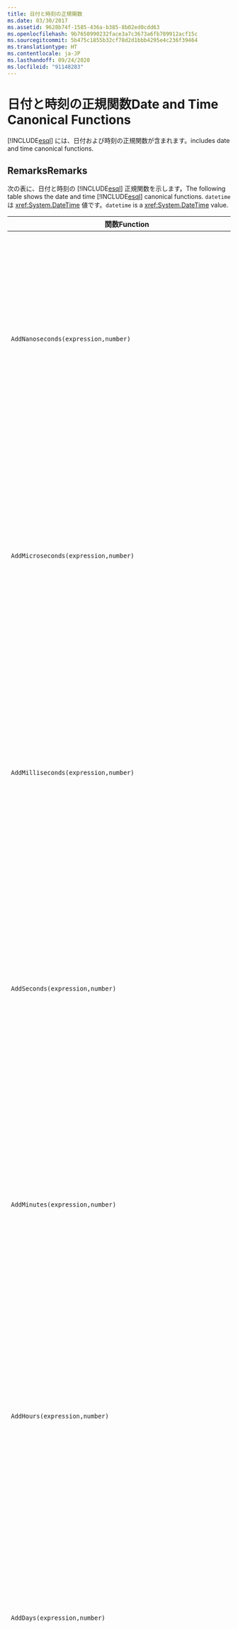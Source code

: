 ```yaml
---
title: 日付と時刻の正規関数
ms.date: 03/30/2017
ms.assetid: 9628b74f-1585-436a-b385-8b02ed0cdd63
ms.openlocfilehash: 9b7650990232face3a7c3673a6fb789912acf15c
ms.sourcegitcommit: 5b475c1855b32cf78d2d1bbb4295e4c236f39464
ms.translationtype: HT
ms.contentlocale: ja-JP
ms.lasthandoff: 09/24/2020
ms.locfileid: "91148283"
---
```

# <a name="date-and-time-canonical-functions"></a><span data-ttu-id="73cc9-102">日付と時刻の正規関数</span><span class="sxs-lookup"><span data-stu-id="73cc9-102">Date and Time Canonical Functions</span></span>

[!INCLUDE[esql](../../../../../../includes/esql-md.md)] <span data-ttu-id="73cc9-103">には、日付および時刻の正規関数が含まれます。</span><span class="sxs-lookup"><span data-stu-id="73cc9-103">includes date and time canonical functions.</span></span>  
  
## <a name="remarks"></a><span data-ttu-id="73cc9-104">Remarks</span><span class="sxs-lookup"><span data-stu-id="73cc9-104">Remarks</span></span>  

 <span data-ttu-id="73cc9-105">次の表に、日付と時刻の [!INCLUDE[esql](../../../../../../includes/esql-md.md)] 正規関数を示します。</span><span class="sxs-lookup"><span data-stu-id="73cc9-105">The following table shows the date and time [!INCLUDE[esql](../../../../../../includes/esql-md.md)] canonical functions.</span></span> <span data-ttu-id="73cc9-106">`datetime` は <xref:System.DateTime> 値です。</span><span class="sxs-lookup"><span data-stu-id="73cc9-106">`datetime` is a <xref:System.DateTime> value.</span></span>  
  
|<span data-ttu-id="73cc9-107">関数</span><span class="sxs-lookup"><span data-stu-id="73cc9-107">Function</span></span>|<span data-ttu-id="73cc9-108">説明</span><span class="sxs-lookup"><span data-stu-id="73cc9-108">Description</span></span>|  
|--------------|-----------------|  
|`AddNanoseconds(expression,number)`|<span data-ttu-id="73cc9-109">指定されたナノ秒数を表す `number` を `expression` に追加します。</span><span class="sxs-lookup"><span data-stu-id="73cc9-109">Adds the specified `number` of nanoseconds to the `expression`.</span></span><br /><br /> <span data-ttu-id="73cc9-110">**引数**</span><span class="sxs-lookup"><span data-stu-id="73cc9-110">**Arguments**</span></span><br /><br /> <span data-ttu-id="73cc9-111">`expression`、`DateTime`、`DateTimeOffset`、または `Time`。</span><span class="sxs-lookup"><span data-stu-id="73cc9-111">`expression`: `DateTime`, `DateTimeOffset`, or `Time`.</span></span><br /><br /> <span data-ttu-id="73cc9-112">`number`: `Int32`。</span><span class="sxs-lookup"><span data-stu-id="73cc9-112">`number`: `Int32`.</span></span><br /><br /> <span data-ttu-id="73cc9-113">**戻り値**</span><span class="sxs-lookup"><span data-stu-id="73cc9-113">**Return Value**</span></span><br /><br /> <span data-ttu-id="73cc9-114">`expression` の型。</span><span class="sxs-lookup"><span data-stu-id="73cc9-114">The type of `expression`.</span></span>|  
|`AddMicroseconds(expression,number)`|<span data-ttu-id="73cc9-115">指定されたマイクロ秒数を表す `number` を `expression` に追加します。</span><span class="sxs-lookup"><span data-stu-id="73cc9-115">Adds the specified `number` of microseconds to the `expression`.</span></span><br /><br /> <span data-ttu-id="73cc9-116">**引数**</span><span class="sxs-lookup"><span data-stu-id="73cc9-116">**Arguments**</span></span><br /><br /> <span data-ttu-id="73cc9-117">`expression`、`DateTime`、`DateTimeOffset`、または `Time`。</span><span class="sxs-lookup"><span data-stu-id="73cc9-117">`expression`: `DateTime`, `DateTimeOffset`, or `Time`.</span></span><br /><br /> <span data-ttu-id="73cc9-118">`number`: `Int32`。</span><span class="sxs-lookup"><span data-stu-id="73cc9-118">`number`: `Int32`.</span></span><br /><br /> <span data-ttu-id="73cc9-119">**戻り値**</span><span class="sxs-lookup"><span data-stu-id="73cc9-119">**Return Value**</span></span><br /><br /> <span data-ttu-id="73cc9-120">`expression` の型。</span><span class="sxs-lookup"><span data-stu-id="73cc9-120">The type of `expression`.</span></span>|  
|`AddMilliseconds(expression,number)`|<span data-ttu-id="73cc9-121">指定されたミリ秒数を表す `number` を `expression` に追加します。</span><span class="sxs-lookup"><span data-stu-id="73cc9-121">Adds the specified `number` of milliseconds to the `expression`.</span></span><br /><br /> <span data-ttu-id="73cc9-122">**引数**</span><span class="sxs-lookup"><span data-stu-id="73cc9-122">**Arguments**</span></span><br /><br /> <span data-ttu-id="73cc9-123">`expression`、`DateTime`、`DateTimeOffset`、または `Time`。</span><span class="sxs-lookup"><span data-stu-id="73cc9-123">`expression`: `DateTime`, `DateTimeOffset`, or `Time`.</span></span><br /><br /> <span data-ttu-id="73cc9-124">`number`: `Int32`。</span><span class="sxs-lookup"><span data-stu-id="73cc9-124">`number`: `Int32`.</span></span><br /><br /> <span data-ttu-id="73cc9-125">**戻り値**</span><span class="sxs-lookup"><span data-stu-id="73cc9-125">**Return Value**</span></span><br /><br /> <span data-ttu-id="73cc9-126">`expression` の型。</span><span class="sxs-lookup"><span data-stu-id="73cc9-126">The type of `expression`.</span></span>|  
|`AddSeconds(expression,number)`|<span data-ttu-id="73cc9-127">指定された秒数を表す `number` を `expression` に追加します。</span><span class="sxs-lookup"><span data-stu-id="73cc9-127">Adds the specified `number` of seconds to the `expression`.</span></span><br /><br /> <span data-ttu-id="73cc9-128">**引数**</span><span class="sxs-lookup"><span data-stu-id="73cc9-128">**Arguments**</span></span><br /><br /> <span data-ttu-id="73cc9-129">`expression`、`DateTime`、`DateTimeOffset`、または `Time`。</span><span class="sxs-lookup"><span data-stu-id="73cc9-129">`expression`: `DateTime`, `DateTimeOffset`, or `Time`.</span></span><br /><br /> <span data-ttu-id="73cc9-130">`number`: `Int32`。</span><span class="sxs-lookup"><span data-stu-id="73cc9-130">`number`: `Int32`.</span></span><br /><br /> <span data-ttu-id="73cc9-131">**戻り値**</span><span class="sxs-lookup"><span data-stu-id="73cc9-131">**Return Value**</span></span><br /><br /> <span data-ttu-id="73cc9-132">`expression` の型。</span><span class="sxs-lookup"><span data-stu-id="73cc9-132">The type of `expression`.</span></span>|  
|`AddMinutes(expression,number)`|<span data-ttu-id="73cc9-133">指定された分数を表す `number` を `expression` に追加します。</span><span class="sxs-lookup"><span data-stu-id="73cc9-133">Adds the specified `number` of minutes to the `expression`.</span></span><br /><br /> <span data-ttu-id="73cc9-134">**引数**</span><span class="sxs-lookup"><span data-stu-id="73cc9-134">**Arguments**</span></span><br /><br /> <span data-ttu-id="73cc9-135">`expression`、`DateTime`、`DateTimeOffset`、または `Time`。</span><span class="sxs-lookup"><span data-stu-id="73cc9-135">`expression`: `DateTime`, `DateTimeOffset`, or `Time`.</span></span><br /><br /> <span data-ttu-id="73cc9-136">`number`: `Int32`。</span><span class="sxs-lookup"><span data-stu-id="73cc9-136">`number`: `Int32`.</span></span><br /><br /> <span data-ttu-id="73cc9-137">**戻り値**</span><span class="sxs-lookup"><span data-stu-id="73cc9-137">**Return Value**</span></span><br /><br /> <span data-ttu-id="73cc9-138">`expression` の型。</span><span class="sxs-lookup"><span data-stu-id="73cc9-138">The type of `expression`.</span></span>|  
|`AddHours(expression,number)`|<span data-ttu-id="73cc9-139">指定された時間数を表す `number` を `expression` に追加します。</span><span class="sxs-lookup"><span data-stu-id="73cc9-139">Adds the specified `number` of hours to the `expression`.</span></span><br /><br /> <span data-ttu-id="73cc9-140">**引数**</span><span class="sxs-lookup"><span data-stu-id="73cc9-140">**Arguments**</span></span><br /><br /> <span data-ttu-id="73cc9-141">`expression`、`DateTime`、`DateTimeOffset`、または `Time`。</span><span class="sxs-lookup"><span data-stu-id="73cc9-141">`expression`: `DateTime`, `DateTimeOffset`, or `Time`.</span></span><br /><br /> <span data-ttu-id="73cc9-142">`number`: `Int32`。</span><span class="sxs-lookup"><span data-stu-id="73cc9-142">`number`: `Int32`.</span></span><br /><br /> <span data-ttu-id="73cc9-143">**戻り値**</span><span class="sxs-lookup"><span data-stu-id="73cc9-143">**Return Value**</span></span><br /><br /> <span data-ttu-id="73cc9-144">`expression` の型。</span><span class="sxs-lookup"><span data-stu-id="73cc9-144">The type of `expression`.</span></span>|  
|`AddDays(expression,number)`|<span data-ttu-id="73cc9-145">指定された日数を表す `number` を `expression` に追加します。</span><span class="sxs-lookup"><span data-stu-id="73cc9-145">Adds the specified `number` of days to the `expression`.</span></span><br /><br /> <span data-ttu-id="73cc9-146">**引数**</span><span class="sxs-lookup"><span data-stu-id="73cc9-146">**Arguments**</span></span><br /><br /> <span data-ttu-id="73cc9-147">`expression`: `DateTime` または `DateTimeOffset`。</span><span class="sxs-lookup"><span data-stu-id="73cc9-147">`expression`: `DateTime` or `DateTimeOffset`.</span></span><br /><br /> <span data-ttu-id="73cc9-148">`number`: `Int32`。</span><span class="sxs-lookup"><span data-stu-id="73cc9-148">`number`: `Int32`.</span></span><br /><br /> <span data-ttu-id="73cc9-149">**戻り値**</span><span class="sxs-lookup"><span data-stu-id="73cc9-149">**Return Value**</span></span><br /><br /> <span data-ttu-id="73cc9-150">`expression` の型。</span><span class="sxs-lookup"><span data-stu-id="73cc9-150">The type of `expression`.</span></span>|  
|`AddMonths(expression,number)`|<span data-ttu-id="73cc9-151">指定された月数を表す `number` を `expression` に追加します。</span><span class="sxs-lookup"><span data-stu-id="73cc9-151">Adds the specified `number` of months to the `expression`.</span></span><br /><br /> <span data-ttu-id="73cc9-152">**引数**</span><span class="sxs-lookup"><span data-stu-id="73cc9-152">**Arguments**</span></span><br /><br /> <span data-ttu-id="73cc9-153">`expression`: `DateTime` または `DateTimeOffset`。</span><span class="sxs-lookup"><span data-stu-id="73cc9-153">`expression`: `DateTime` or `DateTimeOffset`.</span></span><br /><br /> <span data-ttu-id="73cc9-154">`number`: `Int32`。</span><span class="sxs-lookup"><span data-stu-id="73cc9-154">`number`: `Int32`.</span></span><br /><br /> <span data-ttu-id="73cc9-155">**戻り値**</span><span class="sxs-lookup"><span data-stu-id="73cc9-155">**Return Value**</span></span><br /><br /> <span data-ttu-id="73cc9-156">`expression` の型。</span><span class="sxs-lookup"><span data-stu-id="73cc9-156">The type of `expression`.</span></span>|  
|`AddYears(expression,number)`|<span data-ttu-id="73cc9-157">指定された年数を表す `number` を `expression` に追加します。</span><span class="sxs-lookup"><span data-stu-id="73cc9-157">Adds the specified `number` of years to the `expression`.</span></span><br /><br /> <span data-ttu-id="73cc9-158">**引数**</span><span class="sxs-lookup"><span data-stu-id="73cc9-158">**Arguments**</span></span><br /><br /> <span data-ttu-id="73cc9-159">`expression`: `DateTime` または `DateTimeOffset`。</span><span class="sxs-lookup"><span data-stu-id="73cc9-159">`expression`: `DateTime` or `DateTimeOffset`.</span></span><br /><br /> <span data-ttu-id="73cc9-160">`number`: `Int32`。</span><span class="sxs-lookup"><span data-stu-id="73cc9-160">`number`: `Int32`.</span></span><br /><br /> <span data-ttu-id="73cc9-161">**戻り値**</span><span class="sxs-lookup"><span data-stu-id="73cc9-161">**Return Value**</span></span><br /><br /> <span data-ttu-id="73cc9-162">`expression` の型。</span><span class="sxs-lookup"><span data-stu-id="73cc9-162">The type of `expression`.</span></span>|  
|`CreateDateTime(year,month,day,hour,minute,second)`|<span data-ttu-id="73cc9-163">サーバーのタイム ゾーンでのサーバーの現在の日時として新しい `DateTime` 値を返します。</span><span class="sxs-lookup"><span data-stu-id="73cc9-163">Returns a new `DateTime` value as the current date and time of the server in the server's time zone.</span></span><br /><br /> <span data-ttu-id="73cc9-164">**引数**</span><span class="sxs-lookup"><span data-stu-id="73cc9-164">**Arguments**</span></span><br /><br /> <span data-ttu-id="73cc9-165">`year`、`month`、`day`、`hour`、`minute`: `Int16` および `Int32`。</span><span class="sxs-lookup"><span data-stu-id="73cc9-165">`year`, `month`, `day`, `hour`, `minute`: `Int16` and `Int32`.</span></span><br /><br /> <span data-ttu-id="73cc9-166">`second`: `Double`。</span><span class="sxs-lookup"><span data-stu-id="73cc9-166">`second`: `Double`.</span></span><br /><br /> <span data-ttu-id="73cc9-167">**戻り値**</span><span class="sxs-lookup"><span data-stu-id="73cc9-167">**Return Value**</span></span><br /><br /> <span data-ttu-id="73cc9-168">`DateTime`。</span><span class="sxs-lookup"><span data-stu-id="73cc9-168">A `DateTime`.</span></span>|  
|`CreateDateTimeOffset(year,month,day,hour,minute,second,tzoffset)`|<span data-ttu-id="73cc9-169">世界協定時刻 (UTC) を基準としたサーバーの現在の日時として新しい `DateTimeOffset` 値を返します。</span><span class="sxs-lookup"><span data-stu-id="73cc9-169">Returns a new `DateTimeOffset` value as the current date and time of the server relative to the Coordinated Universal Time (UTC).</span></span><br /><br /> <span data-ttu-id="73cc9-170">**引数**</span><span class="sxs-lookup"><span data-stu-id="73cc9-170">**Arguments**</span></span><br /><br /> <span data-ttu-id="73cc9-171">`year`、`month`、`day`、`hour`、`minute`、`tzoffset`: `Int32`。</span><span class="sxs-lookup"><span data-stu-id="73cc9-171">`year`, `month`, `day`, `hour`, `minute`, `tzoffset`: `Int32`.</span></span><br /><br /> <span data-ttu-id="73cc9-172">`second`: `Double`。</span><span class="sxs-lookup"><span data-stu-id="73cc9-172">`second`: `Double`.</span></span><br /><br /> <span data-ttu-id="73cc9-173">**戻り値**</span><span class="sxs-lookup"><span data-stu-id="73cc9-173">**Return Value**</span></span><br /><br /> <span data-ttu-id="73cc9-174">`DateTimeOffset`。</span><span class="sxs-lookup"><span data-stu-id="73cc9-174">A `DateTimeOffset`.</span></span>|  
|`CreateTime(hour,minute,second)`|<span data-ttu-id="73cc9-175">現在の時刻として新しい `Time` 値を返します。</span><span class="sxs-lookup"><span data-stu-id="73cc9-175">Returns a new `Time` value as the current time.</span></span><br /><br /> <span data-ttu-id="73cc9-176">**引数**</span><span class="sxs-lookup"><span data-stu-id="73cc9-176">**Arguments**</span></span><br /><br /> <span data-ttu-id="73cc9-177">`hour` および `minute`: `Int32`。</span><span class="sxs-lookup"><span data-stu-id="73cc9-177">`hour` and `minute`: `Int32`.</span></span><br /><br /> <span data-ttu-id="73cc9-178">`second`: `Double`。</span><span class="sxs-lookup"><span data-stu-id="73cc9-178">`second`: `Double`.</span></span><br /><br /> <span data-ttu-id="73cc9-179">**戻り値**</span><span class="sxs-lookup"><span data-stu-id="73cc9-179">**Return Value**</span></span><br /><br /> <span data-ttu-id="73cc9-180">`Time`。</span><span class="sxs-lookup"><span data-stu-id="73cc9-180">A `Time`.</span></span>|  
|`CurrentDateTime()`|<span data-ttu-id="73cc9-181">サーバーのタイム ゾーンでのサーバーの現在の日時として `DateTime` 値を返します。</span><span class="sxs-lookup"><span data-stu-id="73cc9-181">Returns a `DateTime` value as the current date and time of the server in the server's time zone.</span></span><br /><br /> <span data-ttu-id="73cc9-182">**戻り値**</span><span class="sxs-lookup"><span data-stu-id="73cc9-182">**Return Value**</span></span><br /><br /> <span data-ttu-id="73cc9-183">`DateTime`。</span><span class="sxs-lookup"><span data-stu-id="73cc9-183">A `DateTime`.</span></span>|  
|`CurrentDateTimeOffset()`|<span data-ttu-id="73cc9-184">現在の日付、時刻、およびオフセットを `DateTimeOffset` として返します。</span><span class="sxs-lookup"><span data-stu-id="73cc9-184">Returns the current date, time and offset as a `DateTimeOffset`.</span></span><br /><br /> <span data-ttu-id="73cc9-185">**戻り値**</span><span class="sxs-lookup"><span data-stu-id="73cc9-185">**Return Value**</span></span><br /><br /> <span data-ttu-id="73cc9-186">`DateTimeOffset`。</span><span class="sxs-lookup"><span data-stu-id="73cc9-186">A `DateTimeOffset`.</span></span>|  
|`CurrentUtcDateTime()`|<span data-ttu-id="73cc9-187">UTS タイム ゾーンでのサーバーの現在の日時として <xref:System.DateTime> 値を返します。</span><span class="sxs-lookup"><span data-stu-id="73cc9-187">Returns a <xref:System.DateTime> value as the current date and time of the server in the UTS time zone.</span></span><br /><br /> <span data-ttu-id="73cc9-188">**戻り値**</span><span class="sxs-lookup"><span data-stu-id="73cc9-188">**Return Value**</span></span><br /><br /> <span data-ttu-id="73cc9-189">`DateTime`。</span><span class="sxs-lookup"><span data-stu-id="73cc9-189">A `DateTime`.</span></span>|  
|`Day(expression)`|<span data-ttu-id="73cc9-190">1 ～ 31 の間の `expression` として `Int32` の日付の部分を返します。</span><span class="sxs-lookup"><span data-stu-id="73cc9-190">Returns the day portion of `expression` as an `Int32` between 1 and 31.</span></span><br /><br /> <span data-ttu-id="73cc9-191">**引数**</span><span class="sxs-lookup"><span data-stu-id="73cc9-191">**Arguments**</span></span><br /><br /> <span data-ttu-id="73cc9-192">`DateTime` および `DateTimeOffset`。</span><span class="sxs-lookup"><span data-stu-id="73cc9-192">A `DateTime` and `DateTimeOffset`.</span></span><br /><br /> <span data-ttu-id="73cc9-193">**戻り値**</span><span class="sxs-lookup"><span data-stu-id="73cc9-193">**Return Value**</span></span><br /><br /> <span data-ttu-id="73cc9-194">`Int32`。</span><span class="sxs-lookup"><span data-stu-id="73cc9-194">An `Int32`.</span></span><br /><br /> <span data-ttu-id="73cc9-195">**例**</span><span class="sxs-lookup"><span data-stu-id="73cc9-195">**Example**</span></span><br /><br /> `-- The following example returns 12.`<br /><br /> `Day(cast('03/12/1998' as DateTime))`|  
|`DayOfYear(expression)`|<span data-ttu-id="73cc9-196">`expression` の日付の部分を 1 ～ 366 の間の `Int32` として返します。366 はうるう年の最後の日に対して返されます。</span><span class="sxs-lookup"><span data-stu-id="73cc9-196">Returns the day portion of `expression` as an `Int32` between 1 and 366, where 366 is returned for the last day of a leap year.</span></span><br /><br /> <span data-ttu-id="73cc9-197">**引数**</span><span class="sxs-lookup"><span data-stu-id="73cc9-197">**Arguments**</span></span><br /><br /> <span data-ttu-id="73cc9-198">`DateTime` または `DateTimeOffset`。</span><span class="sxs-lookup"><span data-stu-id="73cc9-198">A `DateTime` or `DateTimeOffset`.</span></span><br /><br /> <span data-ttu-id="73cc9-199">**戻り値**</span><span class="sxs-lookup"><span data-stu-id="73cc9-199">**Return Value**</span></span><br /><br /> <span data-ttu-id="73cc9-200">`Int32`。</span><span class="sxs-lookup"><span data-stu-id="73cc9-200">An `Int32`.</span></span>|  
|`DiffNanoseconds(startExpression,endExpression)`|<span data-ttu-id="73cc9-201">`startExpression` と `endExpression` の差をナノ秒単位で返します。</span><span class="sxs-lookup"><span data-stu-id="73cc9-201">Returns the difference, in nanoseconds, between `startExpression` and `endExpression`.</span></span><br /><br /> <span data-ttu-id="73cc9-202">**引数**</span><span class="sxs-lookup"><span data-stu-id="73cc9-202">**Arguments**</span></span><br /><br /> <span data-ttu-id="73cc9-203">`startExpression`、`endExpression`: `DateTime`、`DateTimeOffset`、または `Time`。</span><span class="sxs-lookup"><span data-stu-id="73cc9-203">`startExpression`, `endExpression`: `DateTime`, `DateTimeOffset`, or `Time`.</span></span> <span data-ttu-id="73cc9-204">**注:** `startExpression` と `endExpression` は、同じ型である必要があります。</span><span class="sxs-lookup"><span data-stu-id="73cc9-204">**Note:**  `startExpression` and `endExpression` must be of the same type.</span></span> <br /><br /> <span data-ttu-id="73cc9-205">**戻り値**</span><span class="sxs-lookup"><span data-stu-id="73cc9-205">**Return Value**</span></span><br /><br /> <span data-ttu-id="73cc9-206">`Int32`。</span><span class="sxs-lookup"><span data-stu-id="73cc9-206">An `Int32`.</span></span>|  
|`DiffMilliseconds(startExpression,endExpression)`|<span data-ttu-id="73cc9-207">`startExpression` と `endExpression` の差をミリ秒単位で返します。</span><span class="sxs-lookup"><span data-stu-id="73cc9-207">Returns the difference, in milliseconds, between `startExpression` and `endExpression`.</span></span><br /><br /> <span data-ttu-id="73cc9-208">**引数**</span><span class="sxs-lookup"><span data-stu-id="73cc9-208">**Arguments**</span></span><br /><br /> <span data-ttu-id="73cc9-209">`startExpression`、`endExpression`: `DateTime`、`DateTimeOffset`、または `Time`。</span><span class="sxs-lookup"><span data-stu-id="73cc9-209">`startExpression`, `endExpression`: `DateTime`, `DateTimeOffset`, or `Time`.</span></span> <span data-ttu-id="73cc9-210">**注:** `startExpression` と `endExpression` は、同じ型である必要があります。</span><span class="sxs-lookup"><span data-stu-id="73cc9-210">**Note:**  `startExpression` and `endExpression` must be of the same type.</span></span> <br /><br /> <span data-ttu-id="73cc9-211">**戻り値**</span><span class="sxs-lookup"><span data-stu-id="73cc9-211">**Return Value**</span></span><br /><br /> <span data-ttu-id="73cc9-212">`Int32`。</span><span class="sxs-lookup"><span data-stu-id="73cc9-212">An `Int32`.</span></span>|  
|`DiffMicroseconds(startExpression,endExpression)`|<span data-ttu-id="73cc9-213">`startExpression` と `endExpression` の差をマイクロ秒単位で返します。</span><span class="sxs-lookup"><span data-stu-id="73cc9-213">Returns the difference, in microseconds, between `startExpression` and `endExpression`.</span></span><br /><br /> <span data-ttu-id="73cc9-214">**引数**</span><span class="sxs-lookup"><span data-stu-id="73cc9-214">**Arguments**</span></span><br /><br /> <span data-ttu-id="73cc9-215">`startExpression`、`endExpression`: `DateTime`、`DateTimeOffset`、または `Time`。</span><span class="sxs-lookup"><span data-stu-id="73cc9-215">`startExpression`, `endExpression`: `DateTime`, `DateTimeOffset`, or `Time`.</span></span> <span data-ttu-id="73cc9-216">**注:** `startExpression` と `endExpression` は、同じ型である必要があります。</span><span class="sxs-lookup"><span data-stu-id="73cc9-216">**Note:**  `startExpression` and `endExpression` must be of the same type.</span></span> <br /><br /> <span data-ttu-id="73cc9-217">**戻り値**</span><span class="sxs-lookup"><span data-stu-id="73cc9-217">**Return Value**</span></span><br /><br /> <span data-ttu-id="73cc9-218">`Int32`。</span><span class="sxs-lookup"><span data-stu-id="73cc9-218">An `Int32`.</span></span>|  
|`DiffSeconds(startExpression,endExpression)`|<span data-ttu-id="73cc9-219">`startExpression` と `endExpression` の差を秒単位で返します。</span><span class="sxs-lookup"><span data-stu-id="73cc9-219">Returns the difference, in seconds, between `startExpression` and `endExpression`.</span></span><br /><br /> <span data-ttu-id="73cc9-220">**引数**</span><span class="sxs-lookup"><span data-stu-id="73cc9-220">**Arguments**</span></span><br /><br /> <span data-ttu-id="73cc9-221">`startExpression`、`endExpression`: `DateTime`、`DateTimeOffset`、または `Time`。</span><span class="sxs-lookup"><span data-stu-id="73cc9-221">`startExpression`, `endExpression`: `DateTime`, `DateTimeOffset`, or `Time`.</span></span> <span data-ttu-id="73cc9-222">**注:** `startExpression` と `endExpression` は、同じ型である必要があります。</span><span class="sxs-lookup"><span data-stu-id="73cc9-222">**Note:**  `startExpression` and `endExpression` must be of the same type.</span></span> <br /><br /> <span data-ttu-id="73cc9-223">**戻り値**</span><span class="sxs-lookup"><span data-stu-id="73cc9-223">**Return Value**</span></span><br /><br /> <span data-ttu-id="73cc9-224">`Int32`。</span><span class="sxs-lookup"><span data-stu-id="73cc9-224">An `Int32`.</span></span>|  
|`DiffMinutes(startExpression,endExpression)`|<span data-ttu-id="73cc9-225">`startExpression` と `endExpression` の差を分単位で返します。</span><span class="sxs-lookup"><span data-stu-id="73cc9-225">Returns the difference, in minutes, between `startExpression` and `endExpression`.</span></span><br /><br /> <span data-ttu-id="73cc9-226">**引数**</span><span class="sxs-lookup"><span data-stu-id="73cc9-226">**Arguments**</span></span><br /><br /> <span data-ttu-id="73cc9-227">`startExpression`、`endExpression`: `DateTime`、`DateTimeOffset`、または `Time`。</span><span class="sxs-lookup"><span data-stu-id="73cc9-227">`startExpression`, `endExpression`: `DateTime`, `DateTimeOffset`, or `Time`.</span></span> <span data-ttu-id="73cc9-228">**注:** `startExpression` と `endExpression` は、同じ型である必要があります。</span><span class="sxs-lookup"><span data-stu-id="73cc9-228">**Note:**  `startExpression` and `endExpression` must be of the same type.</span></span> <br /><br /> <span data-ttu-id="73cc9-229">**戻り値**</span><span class="sxs-lookup"><span data-stu-id="73cc9-229">**Return Value**</span></span><br /><br /> <span data-ttu-id="73cc9-230">`Int32`。</span><span class="sxs-lookup"><span data-stu-id="73cc9-230">An `Int32`.</span></span>|  
|`DiffHours(startExpression,endExpression)`|<span data-ttu-id="73cc9-231">`startExpression` と `endExpression` の差を時間単位で返します。</span><span class="sxs-lookup"><span data-stu-id="73cc9-231">Returns the difference, in hours, between `startExpression` and `endExpression`.</span></span><br /><br /> <span data-ttu-id="73cc9-232">**引数**</span><span class="sxs-lookup"><span data-stu-id="73cc9-232">**Arguments**</span></span><br /><br /> <span data-ttu-id="73cc9-233">`startExpression`、`endExpression`: `DateTime`、`DateTimeOffset`、または `Time`。</span><span class="sxs-lookup"><span data-stu-id="73cc9-233">`startExpression`, `endExpression`: `DateTime`, `DateTimeOffset`, or `Time`.</span></span> <span data-ttu-id="73cc9-234">**注:** `startExpression` と `endExpression` は、同じ型である必要があります。</span><span class="sxs-lookup"><span data-stu-id="73cc9-234">**Note:**  `startExpression` and `endExpression` must be of the same type.</span></span> <br /><br /> <span data-ttu-id="73cc9-235">**戻り値**</span><span class="sxs-lookup"><span data-stu-id="73cc9-235">**Return Value**</span></span><br /><br /> <span data-ttu-id="73cc9-236">`Int32`。</span><span class="sxs-lookup"><span data-stu-id="73cc9-236">An `Int32`.</span></span>|  
|`DiffDays(startExpression,endExpression)`|<span data-ttu-id="73cc9-237">`startExpression` と `endExpression` の差を日単位で返します。</span><span class="sxs-lookup"><span data-stu-id="73cc9-237">Returns the difference, in days, between `startExpression` and `endExpression`.</span></span><br /><br /> <span data-ttu-id="73cc9-238">**引数**</span><span class="sxs-lookup"><span data-stu-id="73cc9-238">**Arguments**</span></span><br /><br /> <span data-ttu-id="73cc9-239">`startExpression`、`endExpression`: `DateTime` または `DateTimeOffset`。</span><span class="sxs-lookup"><span data-stu-id="73cc9-239">`startExpression`, `endExpression`: `DateTime` or `DateTimeOffset`.</span></span> <span data-ttu-id="73cc9-240">**注:** `startExpression` と `endExpression` は、同じ型である必要があります。</span><span class="sxs-lookup"><span data-stu-id="73cc9-240">**Note:**  `startExpression` and `endExpression` must be of the same type.</span></span> <br /><br /> <span data-ttu-id="73cc9-241">**戻り値**</span><span class="sxs-lookup"><span data-stu-id="73cc9-241">**Return Value**</span></span><br /><br /> <span data-ttu-id="73cc9-242">`Int32`。</span><span class="sxs-lookup"><span data-stu-id="73cc9-242">An `Int32`.</span></span>|  
|`DiffMonths(startExpression,endExpression)`|<span data-ttu-id="73cc9-243">`startExpression` と `endExpression` の差を月単位で返します。</span><span class="sxs-lookup"><span data-stu-id="73cc9-243">Returns the difference, in months, between `startExpression` and `endExpression`.</span></span><br /><br /> <span data-ttu-id="73cc9-244">**引数**</span><span class="sxs-lookup"><span data-stu-id="73cc9-244">**Arguments**</span></span><br /><br /> <span data-ttu-id="73cc9-245">`startExpression`、`endExpression`: `DateTime` または `DateTimeOffset`。</span><span class="sxs-lookup"><span data-stu-id="73cc9-245">`startExpression`, `endExpression`: `DateTime` or `DateTimeOffset`.</span></span> <span data-ttu-id="73cc9-246">**注:** `startExpression` と `endExpression` は、同じ型である必要があります。</span><span class="sxs-lookup"><span data-stu-id="73cc9-246">**Note:**  `startExpression` and `endExpression` must be of the same type.</span></span> <br /><br /> <span data-ttu-id="73cc9-247">**戻り値**</span><span class="sxs-lookup"><span data-stu-id="73cc9-247">**Return Value**</span></span><br /><br /> <span data-ttu-id="73cc9-248">`Int32`。</span><span class="sxs-lookup"><span data-stu-id="73cc9-248">An `Int32`.</span></span>|  
|`DiffYears(startExpression,endExpression)`|<span data-ttu-id="73cc9-249">`startExpression` と `endExpression` の差を年単位で返します。</span><span class="sxs-lookup"><span data-stu-id="73cc9-249">Returns the difference, in years, between `startExpression` and `endExpression`.</span></span><br /><br /> <span data-ttu-id="73cc9-250">**引数**</span><span class="sxs-lookup"><span data-stu-id="73cc9-250">**Arguments**</span></span><br /><br /> <span data-ttu-id="73cc9-251">`startExpression`、`endExpression`: `DateTime` または `DateTimeOffset`。</span><span class="sxs-lookup"><span data-stu-id="73cc9-251">`startExpression`, `endExpression`: `DateTime` or `DateTimeOffset`.</span></span> <span data-ttu-id="73cc9-252">**注:** `startExpression` と `endExpression` は、同じ型である必要があります。</span><span class="sxs-lookup"><span data-stu-id="73cc9-252">**Note:**  `startExpression` and `endExpression` must be of the same type.</span></span> <br /><br /> <span data-ttu-id="73cc9-253">**戻り値**</span><span class="sxs-lookup"><span data-stu-id="73cc9-253">**Return Value**</span></span><br /><br /> <span data-ttu-id="73cc9-254">`Int32`。</span><span class="sxs-lookup"><span data-stu-id="73cc9-254">An `Int32`.</span></span>|  
|`GetTotalOffsetMinutes(datetimeoffset)`|<span data-ttu-id="73cc9-255">GMT からのオフセット `datetimeoffset` (分数) を返します。</span><span class="sxs-lookup"><span data-stu-id="73cc9-255">Returns the number of minutes that the `datetimeoffset` is offset from GMT.</span></span> <span data-ttu-id="73cc9-256">この値は通常、+780 ～ -780 (+ 13 時間～ - 13 時間) の間になります。</span><span class="sxs-lookup"><span data-stu-id="73cc9-256">This is generally between +780 and -780 (+ or - 13 hrs).</span></span> <span data-ttu-id="73cc9-257">**注:** この関数は、SQL Server 2008 でのみサポートされます。</span><span class="sxs-lookup"><span data-stu-id="73cc9-257">**Note:**  This function is supported in SQL Server 2008 only.</span></span> <br /><br /> <span data-ttu-id="73cc9-258">**引数**</span><span class="sxs-lookup"><span data-stu-id="73cc9-258">**Arguments**</span></span><br /><br /> <span data-ttu-id="73cc9-259">`DateTimeOffset`。</span><span class="sxs-lookup"><span data-stu-id="73cc9-259">A `DateTimeOffset`.</span></span><br /><br /> <span data-ttu-id="73cc9-260">**戻り値**</span><span class="sxs-lookup"><span data-stu-id="73cc9-260">**Return Value**</span></span><br /><br /> <span data-ttu-id="73cc9-261">`Int32`。</span><span class="sxs-lookup"><span data-stu-id="73cc9-261">An `Int32`.</span></span>|  
|`Hour(expression)`|<span data-ttu-id="73cc9-262">0 ～ 23 の間の `expression` として `Int32` の時間の部分を返します。</span><span class="sxs-lookup"><span data-stu-id="73cc9-262">Returns the hour portion of `expression` as an `Int32` between 0 and 23.</span></span><br /><br /> <span data-ttu-id="73cc9-263">**引数**</span><span class="sxs-lookup"><span data-stu-id="73cc9-263">**Arguments**</span></span><br /><br /> <span data-ttu-id="73cc9-264">`DateTime, Time` および `DateTimeOffset`。</span><span class="sxs-lookup"><span data-stu-id="73cc9-264">A `DateTime, Time` and `DateTimeOffset`.</span></span><br /><br /> <span data-ttu-id="73cc9-265">**例**</span><span class="sxs-lookup"><span data-stu-id="73cc9-265">**Example**</span></span><br /><br /> `-- The following example returns 22.`<br /><br /> `Hour(cast('22:35:5' as DateTime))`|  
|`Millisecond(expression)`|<span data-ttu-id="73cc9-266">0 ～ 999 の間の `expression` として `Int32` のミリ秒の部分を返します。</span><span class="sxs-lookup"><span data-stu-id="73cc9-266">Returns the milliseconds portion of `expression` as an `Int32` between 0 and 999.</span></span><br /><br /> <span data-ttu-id="73cc9-267">**引数**</span><span class="sxs-lookup"><span data-stu-id="73cc9-267">**Arguments**</span></span><br /><br /> <span data-ttu-id="73cc9-268">`DateTime, Time` および `DateTimeOffset`。</span><span class="sxs-lookup"><span data-stu-id="73cc9-268">A `DateTime, Time` and `DateTimeOffset`.</span></span><br /><br /> <span data-ttu-id="73cc9-269">**戻り値**</span><span class="sxs-lookup"><span data-stu-id="73cc9-269">**Return Value**</span></span><br /><br /> <span data-ttu-id="73cc9-270">`Int32`。</span><span class="sxs-lookup"><span data-stu-id="73cc9-270">An `Int32`.</span></span>|  
|`Minute(expression)`|<span data-ttu-id="73cc9-271">0 ～ 59 の間の `expression` として `Int32` の分の部分を返します。</span><span class="sxs-lookup"><span data-stu-id="73cc9-271">Returns the minute portion of `expression` as an `Int32` between 0 and 59.</span></span><br /><br /> <span data-ttu-id="73cc9-272">**引数**</span><span class="sxs-lookup"><span data-stu-id="73cc9-272">**Arguments**</span></span><br /><br /> <span data-ttu-id="73cc9-273">`DateTime, Time` または `DateTimeOffset`。</span><span class="sxs-lookup"><span data-stu-id="73cc9-273">A `DateTime, Time` or `DateTimeOffset`.</span></span><br /><br /> <span data-ttu-id="73cc9-274">**戻り値**</span><span class="sxs-lookup"><span data-stu-id="73cc9-274">**Return Value**</span></span><br /><br /> <span data-ttu-id="73cc9-275">`Int32`。</span><span class="sxs-lookup"><span data-stu-id="73cc9-275">An `Int32`.</span></span><br /><br /> <span data-ttu-id="73cc9-276">**例**</span><span class="sxs-lookup"><span data-stu-id="73cc9-276">**Example**</span></span><br /><br /> `-- The following example returns 35`<br /><br /> `Minute(cast('22:35:5' as DateTime))`|  
|`Month(expression)`|<span data-ttu-id="73cc9-277">1 ～ 12 の間の `expression` として `Int32` の月の部分を返します。</span><span class="sxs-lookup"><span data-stu-id="73cc9-277">Returns the month portion of `expression` as an `Int32` between 1 and 12.</span></span><br /><br /> <span data-ttu-id="73cc9-278">**引数**</span><span class="sxs-lookup"><span data-stu-id="73cc9-278">**Arguments**</span></span><br /><br /> <span data-ttu-id="73cc9-279">`DateTime` または `DateTimeOffset`。</span><span class="sxs-lookup"><span data-stu-id="73cc9-279">A `DateTime` or `DateTimeOffset`.</span></span><br /><br /> <span data-ttu-id="73cc9-280">**戻り値**</span><span class="sxs-lookup"><span data-stu-id="73cc9-280">**Return Value**</span></span><br /><br /> <span data-ttu-id="73cc9-281">`Int32`。</span><span class="sxs-lookup"><span data-stu-id="73cc9-281">An `Int32`.</span></span><br /><br /> <span data-ttu-id="73cc9-282">**例**</span><span class="sxs-lookup"><span data-stu-id="73cc9-282">**Example**</span></span><br /><br /> `-- The following example returns 3.`<br /><br /> `Month(cast('03/12/1998' as DateTime))`|  
|`Second(expression)`|<span data-ttu-id="73cc9-283">0 ～ 59 の間の `expression` として `Int32` の秒の部分を返します。</span><span class="sxs-lookup"><span data-stu-id="73cc9-283">Returns the seconds portion of `expression` as an `Int32` between 0 and 59.</span></span><br /><br /> <span data-ttu-id="73cc9-284">**引数**</span><span class="sxs-lookup"><span data-stu-id="73cc9-284">**Arguments**</span></span><br /><br /> <span data-ttu-id="73cc9-285">`DateTime, Time` および `DateTimeOffset`。</span><span class="sxs-lookup"><span data-stu-id="73cc9-285">A `DateTime, Time` and `DateTimeOffset`.</span></span><br /><br /> <span data-ttu-id="73cc9-286">**戻り値**</span><span class="sxs-lookup"><span data-stu-id="73cc9-286">**Return Value**</span></span><br /><br /> <span data-ttu-id="73cc9-287">`Int32`。</span><span class="sxs-lookup"><span data-stu-id="73cc9-287">An `Int32`.</span></span><br /><br /> <span data-ttu-id="73cc9-288">**例**</span><span class="sxs-lookup"><span data-stu-id="73cc9-288">**Example**</span></span><br /><br /> `-- The following example returns 5`<br /><br /> `Second(cast('22:35:5' as DateTime))`|  
|`TruncateTime(expression)`|<span data-ttu-id="73cc9-289">時間の値が切り捨てられた `expression` を返します。</span><span class="sxs-lookup"><span data-stu-id="73cc9-289">Returns the `expression`, with the time values truncated.</span></span><br /><br /> <span data-ttu-id="73cc9-290">**引数**</span><span class="sxs-lookup"><span data-stu-id="73cc9-290">**Arguments**</span></span><br /><br /> <span data-ttu-id="73cc9-291">`DateTime` または `DateTimeOffset`。</span><span class="sxs-lookup"><span data-stu-id="73cc9-291">A `DateTime` or `DateTimeOffset`.</span></span><br /><br /> <span data-ttu-id="73cc9-292">**戻り値**</span><span class="sxs-lookup"><span data-stu-id="73cc9-292">**Return Value**</span></span><br /><br /> <span data-ttu-id="73cc9-293">`expression` の型。</span><span class="sxs-lookup"><span data-stu-id="73cc9-293">The type of `expression`.</span></span>|  
|`Year(expression)`|<span data-ttu-id="73cc9-294">`Int32` `YYYY` として `expression` の年の部分を返します。</span><span class="sxs-lookup"><span data-stu-id="73cc9-294">Returns the year portion of `expression` as an `Int32` `YYYY`.</span></span><br /><br /> <span data-ttu-id="73cc9-295">**引数**</span><span class="sxs-lookup"><span data-stu-id="73cc9-295">**Arguments**</span></span><br /><br /> <span data-ttu-id="73cc9-296">`DateTime` および `DateTimeOffset`。</span><span class="sxs-lookup"><span data-stu-id="73cc9-296">A `DateTime` and `DateTimeOffset`.</span></span><br /><br /> <span data-ttu-id="73cc9-297">**戻り値**</span><span class="sxs-lookup"><span data-stu-id="73cc9-297">**Return Value**</span></span><br /><br /> <span data-ttu-id="73cc9-298">`Int32`。</span><span class="sxs-lookup"><span data-stu-id="73cc9-298">An `Int32`.</span></span><br /><br /> <span data-ttu-id="73cc9-299">**例**</span><span class="sxs-lookup"><span data-stu-id="73cc9-299">**Example**</span></span><br /><br /> `-- The following example returns 1998.`<br /><br /> `Year(cast('03/12/1998' as DateTime))`|  
  
 <span data-ttu-id="73cc9-300">`null` が入力された場合、これらの関数は `null` を返します。</span><span class="sxs-lookup"><span data-stu-id="73cc9-300">These functions will return `null` if given `null` input.</span></span>  
  
 <span data-ttu-id="73cc9-301">同等の機能は、Microsoft SQL クライアント マネージド プロバイダーでも利用できます。</span><span class="sxs-lookup"><span data-stu-id="73cc9-301">Equivalent functionality is available in the Microsoft SQL Client Managed Provider.</span></span> <span data-ttu-id="73cc9-302">詳細については、「[Entity Framework 用 SqlClient 関数](../sqlclient-for-ef-functions.md)」を参照してください。</span><span class="sxs-lookup"><span data-stu-id="73cc9-302">For more information, see [SqlClient for Entity Framework Functions](../sqlclient-for-ef-functions.md).</span></span>  
  
## <a name="see-also"></a><span data-ttu-id="73cc9-303">関連項目</span><span class="sxs-lookup"><span data-stu-id="73cc9-303">See also</span></span>

- [<span data-ttu-id="73cc9-304">正規関数</span><span class="sxs-lookup"><span data-stu-id="73cc9-304">Canonical Functions</span></span>](canonical-functions.md)
